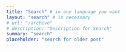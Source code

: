 ```yaml
---
title: "Search" # in any language you want
layout: "search" # is necessary
# url: "/archive"
# description: "Description for Search"
summary: "search"
placeholder: "search for older post"
---
```


